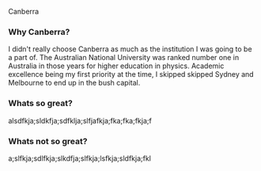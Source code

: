 Canberra

### Why Canberra?
I didn't really choose Canberra as much as the institution I was going to be a
part of. The Australian National University was ranked number one in Australia
in those years for higher education in physics. Academic excellence being my 
first priority at the time, I skipped skipped Sydney and Melbourne to end up in 
the bush capital. 

### Whats so great?
alsdfkja;sldkfja;sdfklja;slfjafkja;fka;fka;fkja;f

### Whats not so great?
a;slfkja;sdlfkja;slkdfja;slfkja;lsfkja;sldfkja;fkl
